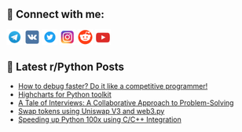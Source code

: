 ## 🔎 Connect with me:
[<img src="https://github.com/bullbesh/bullbesh/blob/main/images/Telegram.png" width="32" height="32" />](https://t.me/bullbesh)
[<img src="https://github.com/bullbesh/bullbesh/blob/main/images/VK.png" width="32" height="32" />](https://vk.com/bullbesh)
[<img src="https://github.com/bullbesh/bullbesh/blob/main/images/Twitter.png" width="32" height="32" />](https://twitter.com/bullbesh1)
[<img src="https://github.com/bullbesh/bullbesh/blob/main/images/Instagram.png" width="32" height="32" />](https://www.instagram.com/bullbesh)
[<img src="https://github.com/bullbesh/bullbesh/blob/main/images/Reddit.png" width="32" height="32" />](https://www.reddit.com/user/bullbesh)
[<img src="https://github.com/bullbesh/bullbesh/blob/main/images/YouTube.png" width="32" height="32" />](https://www.youtube.com/channel/UCtfjRs6uzgq5mfm8S06WTcg)

## 📕 Latest r/Python Posts
<!-- BLOG-POST-LIST:START -->
- [How to debug faster? Do it like a competitive programmer!](https://www.reddit.com/r/Python/comments/12lptjb/how_to_debug_faster_do_it_like_a_competitive/)
- [Highcharts for Python toolkit](https://www.reddit.com/r/Python/comments/12lo1kh/highcharts_for_python_toolkit/)
- [A Tale of Interviews: A Collaborative Approach to Problem-Solving](https://www.reddit.com/r/Python/comments/12lnvvq/a_tale_of_interviews_a_collaborative_approach_to/)
- [Swap tokens using Uniswap V3 and web3.py](https://www.reddit.com/r/Python/comments/12lnhfk/swap_tokens_using_uniswap_v3_and_web3py/)
- [Speeding up Python 100x using C/C++ Integration](https://www.reddit.com/r/Python/comments/12lmgwx/speeding_up_python_100x_using_cc_integration/)
<!-- BLOG-POST-LIST:END -->
